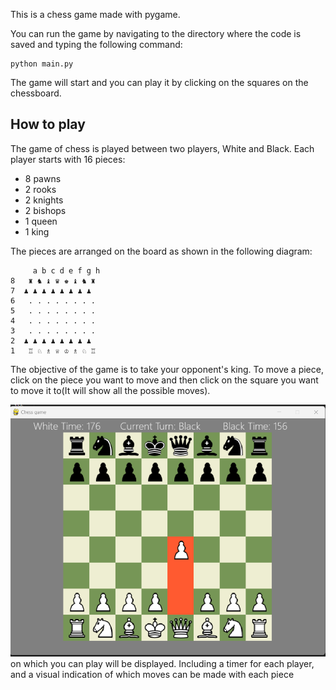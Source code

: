 This is a chess game made with pygame.

You can run the game by navigating to the directory where the code is saved and typing the following command:

```
python main.py
```

The game will start and you can play it by clicking on the squares on the chessboard.

## How to play

The game of chess is played between two players, White and Black. Each player starts with 16 pieces:

* 8 pawns
* 2 rooks
* 2 knights
* 2 bishops
* 1 queen
* 1 king

The pieces are arranged on the board as shown in the following diagram:

```
     a b c d e f g h
8   ♜ ♞ ♝ ♛ ♚ ♝ ♞ ♜
7  ♟ ♟ ♟ ♟ ♟ ♟ ♟ ♟
6   . . . . . . . .
5   . . . . . . . .
4   . . . . . . . .
3   . . . . . . . .
2  ♟ ♟ ♟ ♟ ♟ ♟ ♟ ♟
1   ♖ ♘ ♗ ♕ ♔ ♗ ♘ ♖
```

The objective of the game is to take your opponent's king. To move a piece, click on the piece you want to move and then click on the square you want to move it to(It will show all the possible moves).

![An interactive board](https://github.com/mvbrussel/Interactive_chess_game/blob/master/instructive_images/20231228_chess_board.png) on which you can play will be displayed. Including a timer for each player, and a visual indication of which moves can be made with each piece
